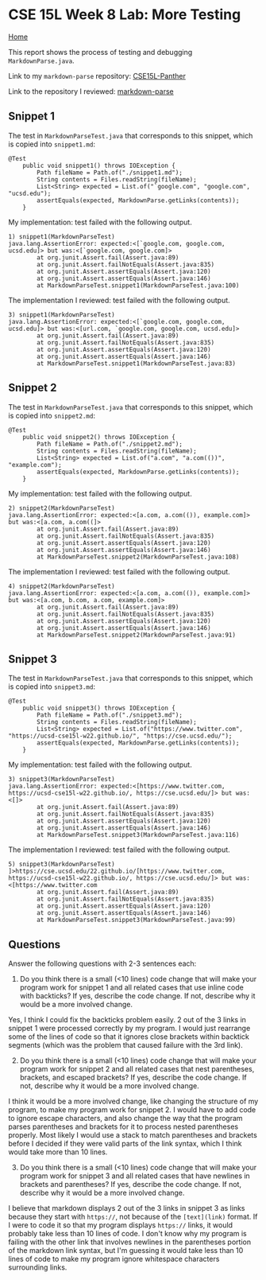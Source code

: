 # CSE 15L Week 8 Lab: More Testing
[Home](index.html)

This report shows the process of testing and debugging `MarkdownParse.java`.

Link to my `markdown-parse` repository: [CSE15L-Panther](https://github.com/melodygill/CSE15L-Panther)

Link to the repository I reviewed: [markdown-parse](https://github.com/ShashankVenkatramani/markdown-parse/)

## Snippet 1
The test in `MarkdownParseTest.java` that corresponds to this snippet, which is copied into `snippet1.md`:
```
@Test
    public void snippet1() throws IOException {
        Path fileName = Path.of("./snippet1.md");
	    String contents = Files.readString(fileName);
        List<String> expected = List.of("`google.com", "google.com", "ucsd.edu");
        assertEquals(expected, MarkdownParse.getLinks(contents));
    }
```


My implementation: test failed with the following output.
```
1) snippet1(MarkdownParseTest)
java.lang.AssertionError: expected:<[`google.com, google.com, ucsd.edu]> but was:<[`google.com, google.com]>
        at org.junit.Assert.fail(Assert.java:89)
        at org.junit.Assert.failNotEquals(Assert.java:835)
        at org.junit.Assert.assertEquals(Assert.java:120)
        at org.junit.Assert.assertEquals(Assert.java:146)
        at MarkdownParseTest.snippet1(MarkdownParseTest.java:100)
```

The implementation I reviewed: test failed with the following output.
```
3) snippet1(MarkdownParseTest)
java.lang.AssertionError: expected:<[`google.com, google.com, ucsd.edu]> but was:<[url.com, `google.com, google.com, ucsd.edu]>
        at org.junit.Assert.fail(Assert.java:89)
        at org.junit.Assert.failNotEquals(Assert.java:835)
        at org.junit.Assert.assertEquals(Assert.java:120)
        at org.junit.Assert.assertEquals(Assert.java:146)
        at MarkdownParseTest.snippet1(MarkdownParseTest.java:83)
```

## Snippet 2
The test in `MarkdownParseTest.java` that corresponds to this snippet, which is copied into `snippet2.md`:
```
@Test
    public void snippet2() throws IOException {
        Path fileName = Path.of("./snippet2.md");
	    String contents = Files.readString(fileName);
        List<String> expected = List.of("a.com", "a.com(())", "example.com");
        assertEquals(expected, MarkdownParse.getLinks(contents));
    }
```
My implementation: test failed with the following output.
```
2) snippet2(MarkdownParseTest)
java.lang.AssertionError: expected:<[a.com, a.com(()), example.com]> but was:<[a.com, a.com((]>
        at org.junit.Assert.fail(Assert.java:89)
        at org.junit.Assert.failNotEquals(Assert.java:835)
        at org.junit.Assert.assertEquals(Assert.java:120)
        at org.junit.Assert.assertEquals(Assert.java:146)
        at MarkdownParseTest.snippet2(MarkdownParseTest.java:108)
```
The implementation I reviewed: test failed with the following output.
```
4) snippet2(MarkdownParseTest)
java.lang.AssertionError: expected:<[a.com, a.com(()), example.com]> but was:<[a.com, b.com, a.com, example.com]>
        at org.junit.Assert.fail(Assert.java:89)
        at org.junit.Assert.failNotEquals(Assert.java:835)
        at org.junit.Assert.assertEquals(Assert.java:120)
        at org.junit.Assert.assertEquals(Assert.java:146)
        at MarkdownParseTest.snippet2(MarkdownParseTest.java:91)
```

## Snippet 3
The test in `MarkdownParseTest.java` that corresponds to this snippet, which is copied into `snippet3.md`:
```
@Test
    public void snippet3() throws IOException {
        Path fileName = Path.of("./snippet3.md");
	    String contents = Files.readString(fileName);
        List<String> expected = List.of("https://www.twitter.com", "https://ucsd-cse15l-w22.github.io/", "https://cse.ucsd.edu/");
        assertEquals(expected, MarkdownParse.getLinks(contents));
    }
```
My implementation: test failed with the following output.
```
3) snippet3(MarkdownParseTest)
java.lang.AssertionError: expected:<[https://www.twitter.com, https://ucsd-cse15l-w22.github.io/, https://cse.ucsd.edu/]> but was:<[]>
        at org.junit.Assert.fail(Assert.java:89)
        at org.junit.Assert.failNotEquals(Assert.java:835)
        at org.junit.Assert.assertEquals(Assert.java:120)
        at org.junit.Assert.assertEquals(Assert.java:146)
        at MarkdownParseTest.snippet3(MarkdownParseTest.java:116)
```
The implementation I reviewed: test failed with the following output.
```
5) snippet3(MarkdownParseTest)
]>https://cse.ucsd.edu/22.github.io/[https://www.twitter.com, https://ucsd-cse15l-w22.github.io/, https://cse.ucsd.edu/]> but was:<[https://www.twitter.com
        at org.junit.Assert.fail(Assert.java:89)
        at org.junit.Assert.failNotEquals(Assert.java:835)
        at org.junit.Assert.assertEquals(Assert.java:120)
        at org.junit.Assert.assertEquals(Assert.java:146)
        at MarkdownParseTest.snippet3(MarkdownParseTest.java:99)
```

## Questions
Answer the following questions with 2-3 sentences each:

1. Do you think there is a small (<10 lines) code change that will make your program work for snippet 1 and all related cases that use inline code with backticks? If yes, describe the code change. If not, describe why it would be a more involved change.

Yes, I think I could fix the backticks problem easily. 2 out of the 3 links in snippet 1 were processed correctly by my program. I would just rearrange some of the lines of code so that it ignores close brackets within backtick segments (which was the problem that caused failure with the 3rd link).


2. Do you think there is a small (<10 lines) code change that will make your program work for snippet 2 and all related cases that nest parentheses, brackets, and escaped brackets? If yes, describe the code change. If not, describe why it would be a more involved change.

I think it would be a more involved change, like changing the structure of my program, to make my program work for snippet 2. I would have to add code to ignore escape characters, and also change the way that the program parses parentheses and brackets for it to process nested parentheses properly. Most likely I would use a stack to match parentheses and brackets before I decided if they were valid parts of the link syntax, which I think would take more than 10 lines.

    
3. Do you think there is a small (<10 lines) code change that will make your program work for snippet 3 and all related cases that have newlines in brackets and parentheses? If yes, describe the code change. If not, describe why it would be a more involved change.

I believe that markdown displays 2 out of the 3 links in snippet 3 as links because they start with `https://`, not because of the `[text](link)` format. If I were to code it so that my program displays `https://` links, it would probably take less than 10 lines of code. I don't know why my program is failing with the other link that involves newlines in the parentheses portion of the markdown link syntax, but I'm guessing it would take less than 10 lines of code to make my program ignore whitespace characters surrounding links.